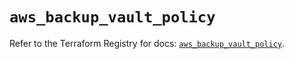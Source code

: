 # `aws_backup_vault_policy`

Refer to the Terraform Registry for docs: [`aws_backup_vault_policy`](https://registry.terraform.io/providers/hashicorp/aws/5.37.0/docs/resources/backup_vault_policy).
